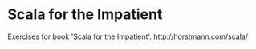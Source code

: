 # Scala for the Impatient
Exercises for book 'Scala for the Impatient'. http://horstmann.com/scala/
